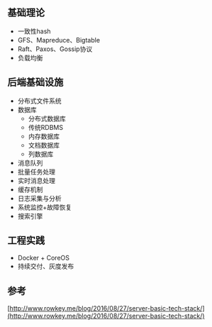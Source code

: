 ## 基础理论
- 一致性hash
- GFS、Mapreduce、Bigtable
- Raft、Paxos、Gossip协议
- 负载均衡

## 后端基础设施
- 分布式文件系统
- 数据库
    * 分布式数据库
    * 传统RDBMS
    * 内存数据库
    * 文档数据库
    * 列数据库
- 消息队列
- 批量任务处理
- 实时消息处理
- 缓存机制
- 日志采集与分析
- 系统监控+故障恢复
- 搜索引擎

## 工程实践
- Docker + CoreOS
- 持续交付、灰度发布


## 参考

[http://www.rowkey.me/blog/2016/08/27/server-basic-tech-stack/](http://www.rowkey.me/blog/2016/08/27/server-basic-tech-stack/)